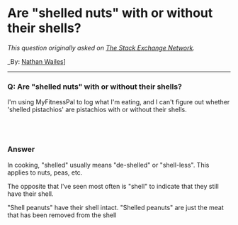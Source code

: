 ﻿# Are "shelled nuts" with or without their shells?

_This question originally asked on [The Stack Exchange Network](https://cooking.stackexchange.com/q/104998)._

_By: [Nathan Wailes](https://cooking.stackexchange.com/u/68578)]
<br><hr>
### Q: Are "shelled nuts" with or without their shells?
<p>I'm using MyFitnessPal to log what I'm eating, and I can't figure out whether 'shelled pistachios' are pistachios with or without their shells.</p>

<br><br>
### Answer 
<p>In cooking, "shelled" usually means "de-shelled" or "shell-less". This applies to nuts, peas, etc. </p>

<p>The opposite that I've seen most often is "shell" to indicate that they still have their shell. </p>

<p>"Shell peanuts" have their shell intact.
"Shelled peanuts" are just the meat that has been removed from the shell</p>

